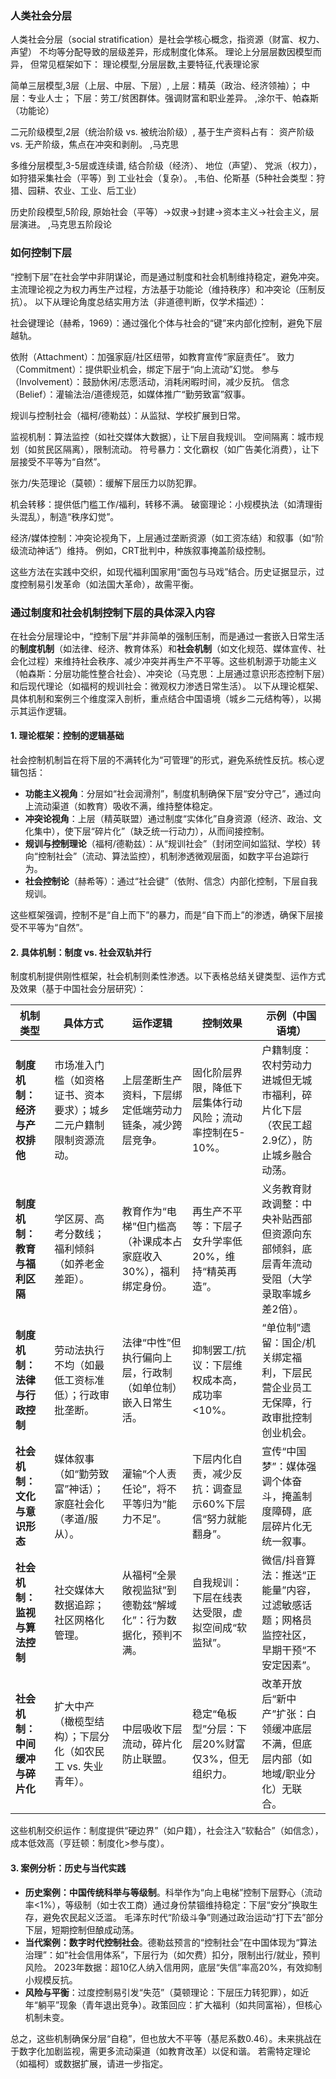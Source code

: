 ### 人类社会分层
人类社会分层（social stratification）是社会学核心概念，指资源（财富、权力、声望）
不均等分配导致的层级差异，形成制度化体系。 理论上分层层数因模型而异，
但常见框架如下：
理论模型,分层层数,主要特征,代表理论家

简单三层模型,3层（上层、中层、下层）,
上层：精英（政治、经济领袖）；
中层：专业人士；
下层：劳工/贫困群体。强调财富和职业差异。
,涂尔干、帕森斯（功能论）

二元阶级模型,2层（统治阶级 vs. 被统治阶级）,
基于生产资料占有：
资产阶级 vs. 无产阶级，焦点在冲突和剥削。
,马克思

多维分层模型,3-5层或连续谱,
结合阶级（经济）、
地位（声望）、
党派（权力），
如狩猎采集社会（平等）到
工业社会（复杂）。
,韦伯、伦斯基（5种社会类型：狩猎、园耕、农业、工业、后工业）

历史阶段模型,5阶段,
原始社会（平等）→奴隶→封建→资本主义→社会主义，层层演进。
,马克思五阶段论

### 如何控制下层
“控制下层”在社会学中非阴谋论，而是通过制度和社会机制维持稳定，避免冲突。主流理论视之为权力再生产过程，方法基于功能论（维持秩序）和冲突论（压制反抗）。 以下从理论角度总结实用方法（非道德判断，仅学术描述）：

社会键理论（赫希，1969）：通过强化个体与社会的“键”来内部化控制，避免下层越轨。

依附（Attachment）：加强家庭/社区纽带，如教育宣传“家庭责任”。
致力（Commitment）：提供职业机会，绑定下层于“向上流动”幻觉。
参与（Involvement）：鼓励休闲/志愿活动，消耗闲暇时间，减少反抗。
信念（Belief）：灌输法治/道德规范，如媒体推广“勤劳致富”叙事。

规训与控制社会（福柯/德勒兹）：从监狱、学校扩展到日常。

监视机制：算法监控（如社交媒体大数据），让下层自我规训。
空间隔离：城市规划（如贫民区隔离），限制流动。
符号暴力：文化霸权（如广告美化消费），让下层接受不平等为“自然”。

张力/失范理论（莫顿）：缓解下层压力以防犯罪。

机会转移：提供低门槛工作/福利，转移不满。
破窗理论：小规模执法（如清理街头混乱），制造“秩序幻觉”。

经济/媒体控制：冲突论视角下，上层通过垄断资源（如工资冻结）和叙事（如“阶级流动神话”）维持。 例如，CRT批判中，种族叙事掩盖阶级控制。

这些方法在实践中交织，如现代福利国家用“面包与马戏”结合。历史证据显示，过度控制易引发革命（如法国大革命），故需平衡。

### 通过制度和社会机制控制下层的具体深入内容

在社会分层理论中，“控制下层”并非简单的强制压制，而是通过一套嵌入日常生活的**制度机制**（如法律、经济、教育体系）和**社会机制**（如文化规范、媒体宣传、社会化过程）来维持社会秩序、减少冲突并再生产不平等。这些机制源于功能主义（帕森斯：分层功能性整合社会）、冲突论（马克思：上层通过意识形态控制下层）和后现代理论（如福柯的规训社会：微观权力渗透日常生活）。 以下从理论框架、具体机制和案例三个维度深入剖析，重点结合中国语境（城乡二元结构等），以揭示其运作逻辑。

#### 1. 理论框架：控制的逻辑基础
社会控制机制旨在将下层的不满转化为“可管理”的形式，避免系统性反抗。核心逻辑包括：
- **功能主义视角**：分层如“社会润滑剂”，制度机制确保下层“安分守己”，通过向上流动渠道（如教育）吸收不满，维持整体稳定。
- **冲突论视角**：上层（精英联盟）通过制度“实体化”自身资源（经济、政治、文化集中），使下层“碎片化”（缺乏统一行动力），从而间接控制。
- **规训与控制理论**（福柯/德勒兹）：从“规训社会”（封闭空间如监狱、学校）转向“控制社会”（流动、算法监控），机制渗透微观层面，如数字平台追踪行为。
- **社会控制论**（赫希等）：通过“社会键”（依附、信念）内部化控制，下层自我规训。

这些框架强调，控制不是“自上而下”的暴力，而是“自下而上”的渗透，确保下层接受不平等为“自然”。

#### 2. 具体机制：制度 vs. 社会双轨并行
制度机制提供刚性框架，社会机制则柔性渗透。以下表格总结关键类型、运作方式及效果（基于中国社会分层研究）：

| 机制类型 | 具体方式 | 运作逻辑 | 控制效果 | 示例（中国语境） |
|----------|----------|----------|----------|------------------|
| **制度机制：经济与产权排他** | 市场准入门槛（如资格证书、资本要求）；城乡二元户籍制限制资源流动。 | 上层垄断生产资料，下层绑定低端劳动力链条，减少跨层竞争。 | 固化阶层界限，降低下层集体行动风险；流动率控制在5-10%。 | 户籍制度：农村劳动力进城但无城市福利，碎片化下层（农民工超2.9亿），防止城乡融合动荡。 |
| **制度机制：教育与福利区隔** | 学区房、高考分数线；福利倾斜（如养老金差距）。 | 教育作为“电梯”但门槛高（补课成本占家庭收入30%），福利绑定身份。 | 再生产不平等：下层子女升学率低20%，维持“精英再造”。 | 义务教育财政调整：中央补贴西部但资源向东部倾斜，底层青年流动受阻（大学录取率城乡差2倍）。 |
| **制度机制：法律与行政控制** | 劳动法执行不均（如最低工资标准低）；行政审批垄断。 | 法律“中性”但执行偏向上层，行政制（如单位制）嵌入日常生活。 | 抑制罢工/抗议：下层维权成本高，成功率<10%。 | “单位制”遗留：国企/机关绑定福利，下层民营企业员工无保障，行政审批控制创业机会。 |
| **社会机制：文化与意识形态** | 媒体叙事（如“勤劳致富”神话）；家庭社会化（孝道/服从）。 | 灌输“个人责任论”，将不平等归为“能力不足”。 | 下层内化自责，减少反抗：调查显示60%下层信“努力就能翻身”。 | 宣传“中国梦”：媒体强调个体奋斗，掩盖制度障碍，底层碎片化无统一叙事。 |
| **社会机制：监视与算法控制** | 社交媒体大数据追踪；社区网格化管理。 | 从福柯“全景敞视监狱”到德勒兹“解域化”：行为数据化，预判不满。 | 自我规训：下层在线表达受限，虚拟空间成“软监狱”。 | 微信/抖音算法：推送“正能量”内容，过滤敏感话题；网格员监控社区，早期干预“不安定因素”。 |
| **社会机制：中间缓冲与碎片化** | 扩大中产（橄榄型结构）；下层分化（如农民工 vs. 失业青年）。 | 中层吸收下层流动，碎片化防止联盟。 | 稳定“龟板型”分层：下层20%财富仅3%，但无组织力。 | 改革开放后“新中产”扩张：白领缓冲底层不满，但底层内部（如地域/职业分化）无联合。 |

这些机制交织运作：制度提供“硬边界”（如户籍），社会注入“软黏合”（如信念），成本低效高（亨廷顿：制度化>参与度）。

#### 3. 案例分析：历史与当代实践
- **历史案例：中国传统科举与等级制**。科举作为“向上电梯”控制下层野心（流动率<1%），等级制（如士农工商）通过身份禁锢维持稳定：下层“安分”换取生存，避免农民起义泛滥。 毛泽东时代“阶级斗争”则通过政治运动“打下去”部分下层，短期控制但酿成动荡。
- **当代案例：数字时代控制社会**。德勒兹预言的“控制社会”在中国体现为“算法治理”：如“社会信用体系”，下层行为（如欠费）扣分，限制出行/就业，预判风险。 2023年数据：超10亿人纳入信用网，底层“失信”率高20%，有效抑制小规模反抗。
- **风险与平衡**：过度控制易引发“失范”（莫顿理论：下层压力转犯罪），如近年“躺平”现象（青年退出竞争）。政策回应：扩大福利（如共同富裕），但核心机制未变。

总之，这些机制确保分层“自稳”，但也放大不平等（基尼系数0.46）。未来挑战在于数字化加剧监视，需更多流动渠道（如教育改革）以促和谐。 若需特定理论（如福柯）或数据扩展，请进一步指定。